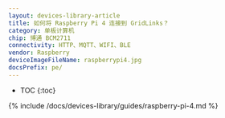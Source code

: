 ```yaml
---
layout: devices-library-article
title: 如何将 Raspberry Pi 4 连接到 GridLinks？
category: 单板计算机
chip: 博通 BCM2711
connectivity: HTTP、MQTT、WIFI、BLE
vendor: Raspberry
deviceImageFileName: raspberrypi4.jpg
docsPrefix: pe/
---
```


* TOC
{:toc}

{% include /docs/devices-library/guides/raspberry-pi-4.md %}